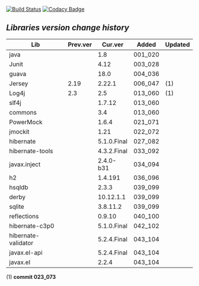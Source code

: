[![Build Status](https://travis-ci.org/blaec/ItSimulator.svg?branch=master)](https://travis-ci.org/blaec/ItSimulator)
[![Codacy Badge](https://api.codacy.com/project/badge/Grade/2dddccaf1a7c41fd9ac689ed12be8a63)](https://www.codacy.com/app/blaec/ItSimulator?utm_source=github.com&amp;utm_medium=referral&amp;utm_content=blaec/ItSimulator&amp;utm_campaign=Badge_Grade)


## *Libraries version change history*

| Lib                 | Prev.ver | Cur.ver     | Added   | Updated  |
| ------------------- |----------| ------------|---------|----------|
| java                |          | 1.8         | 001_020 |          |
| Junit               |          | 4.12        | 003_028 |          |
| guava               |          | 18.0        | 004_036 |          |
| Jersey              | 2.19     | 2.22.1      | 006_047 | (1)      |
| Log4j               | 2.3      | 2.5         | 013_060 | (1)      |
| slf4j               |          | 1.7.12      | 013_060 |          |
| commons             |          | 3.4         | 013_060 |          |
| PowerMock           |          | 1.6.4       | 021_071 |          |
| jmockit             |          | 1.21        | 022_072 |          |
| hibernate           |          | 5.1.0.Final | 027_082 |          |
| hibernate-tools     |          | 4.3.2.Final | 033_092 |          |
| javax.inject        |          | 2.4.0-b31   | 034_094 |          |
| h2                  |          | 1.4.191     | 036_096 |          |
| hsqldb              |          | 2.3.3       | 039_099 |          |
| derby               |          | 10.12.1.1   | 039_099 |          |
| sqlite              |          | 3.8.11.2    | 039_099 |          |
| reflections         |          | 0.9.10      | 040_100 |          |
| hibernate-c3p0      |          | 5.1.0.Final | 042_102 |          |
| hibernate-validator |          | 5.2.4.Final | 043_104 |          |
| javax.el-api        |          | 5.2.4.Final | 043_104 |          |
| javax.el            |          | 2.2.4       | 043_104 |          |

(1) **commit 023_073**
